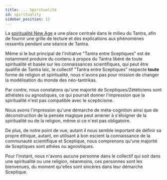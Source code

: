 ```yaml
---
title: ... Spiritualité
id: spirituality
sidebar_position: 12
---
```


La [spiritualité New Age](/docs/what/what-is-new-age) a une place centrale dans le milieu du Tantra, afin de fournir une grille de lecture et des explications aux phénomènes ressentis pendant une séance de Tantra.

Même si le but principal de l'initiative "Tantra entre Sceptiques" est de notamment produire du contenu à propos du Tantra libéré de toute spiritualité et basée sur les connaissances scientifiques, qui peut être qualifié de Tantra laïc, le collectif "Tantra entre Sceptiques" respecte **toute** forme de religion et spiritualité, nous n'avons pas pour mission de changer la modélisation du monde des néo-tantrikas.

Par contre, nous constatons qu'une majorité de Sceptiques/Zététiciens sont athéistes ou agnostiques, ce qui pourrait donner l'impression que la spiritualité n'est pas compatible avec le scepticisme.

Nous avons l'impression qu'une démarche de méta-cognition ainsi que de déconstruction de la pensée magique peut amener à s'éloigner de la spiritualité ou de la religion, même si ce n'est pas obligatoire.

De plus, de notre point de vue, autant il nous semble important de définir sa propre éthique, autant, en utilisant à bon escient la connaissance de la communauté scientifique et Sceptique, nous comprenons qu'une majorité de Sceptiques sont athées ou agnostiques.

Pour l'instant, nous n'avons aucune personne dans le collectif qui soit dans une spiritualité ou une religion, néanmoins, ces personnes sont les bienvenues, du moment qu'elles sont sincères dans leur démarche Sceptique.
